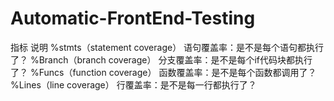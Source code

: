 # Automatic-FrontEnd-Testing



指标	说明
%stmts（statement coverage）	语句覆盖率：是不是每个语句都执行了？
%Branch（branch coverage）	分支覆盖率：是不是每个if代码块都执行了？
%Funcs（function coverage）	函数覆盖率：是不是每个函数都调用了？
%Lines（line coverage）	行覆盖率：是不是每一行都执行了？